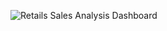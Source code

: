 ![Retails Sales Analysis Dashboard](https://github.com/user-attachments/assets/8e9e4932-0bef-4575-88f4-bd994f3a5c1a)
